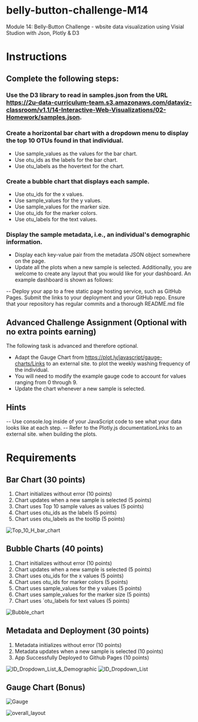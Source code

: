 # belly-button-challenge-M14
Module 14: Belly-Button Challenge - wbsite data visualization using Visial Studion with Json, Plotly & D3

# Instructions
## Complete the following steps:

### Use the D3 library to read in samples.json from the URL https://2u-data-curriculum-team.s3.amazonaws.com/dataviz-classroom/v1.1/14-Interactive-Web-Visualizations/02-Homework/samples.json.

### Create a horizontal bar chart with a dropdown menu to display the top 10 OTUs found in that individual.
- Use sample_values as the values for the bar chart.
- Use otu_ids as the labels for the bar chart.
- Use otu_labels as the hovertext for the chart.


### Create a bubble chart that displays each sample.
- Use otu_ids for the x values.
- Use sample_values for the y values.
- Use sample_values for the marker size.
- Use otu_ids for the marker colors.
- Use otu_labels for the text values.


### Display the sample metadata, i.e., an individual's demographic information.
- Display each key-value pair from the metadata JSON object somewhere on the page.
- Update all the plots when a new sample is selected. Additionally, you are welcome to create any layout that you would like for your dashboard. An example dashboard is shown as follows:


-- Deploy your app to a free static page hosting service, such as GitHub Pages. Submit the links to your deployment and your GitHub repo. Ensure that your repository has regular commits and a thorough README.md file

## Advanced Challenge Assignment (Optional with no extra points earning)
The following task is advanced and therefore optional.
- Adapt the Gauge Chart from https://plot.ly/javascript/gauge-charts/Links to an external site. to plot the weekly washing frequency of the individual.
- You will need to modify the example gauge code to account for values ranging from 0 through 9.
- Update the chart whenever a new sample is selected.



## Hints
-- Use console.log inside of your JavaScript code to see what your data looks like at each step.
-- Refer to the Plotly.js documentationLinks to an external site. when building the plots.

# Requirements
## Bar Chart (30 points)
1) Chart initializes without error (10 points)
2) Chart updates when a new sample is selected (5 points)
3) Chart uses Top 10 sample values as values (5 points)
4) Chart uses otu_ids as the labels (5 points)
5) Chart uses otu_labels as the tooltip (5 points)

![Top_10_H_bar_chart](https://github.com/hanydief/belly-button-challenge/tree/main/Outputs/Top_10_H_bar_chart.png)

## Bubble Charts (40 points)
1) Chart initializes without error (10 points)
2) Chart updates when a new sample is selected (5 points)
3) Chart uses otu_ids for the x values (5 points)
4) Chart uses otu_ids for marker colors (5 points)
5) Chart uses sample_values for the y values (5 points)
6) Chart uses sample_values for the marker size (5 points)
7) Chart uses `otu_labels for text values (5 points)

![Bubble_chart](https://github.com/hanydief/belly-button-challenge/tree/main/Outputs/Bubble_chart.png)

## Metadata and Deployment (30 points)
1) Metadata initializes without error (10 points)
2) Metadata updates when a new sample is selected (10 points)
3) App Successfully Deployed to Github Pages (10 points)

![ID_Dropdown_List_&_Demographic](https://github.com/hanydief/belly-button-challenge/tree/main/Outputs/ID_Dropdown_List_&_Demographic.png)
![ID_Dropdown_List](https://github.com/hanydief/belly-button-challenge/tree/main/Outputs/ID_Dropdown_List.png)

## Gauge Chart (Bonus)

![Gauge](https://github.com/hanydief/belly-button-challenge/tree/main/Outputs/Gauge.png)

![overall_layout](https://github.com/hanydief/belly-button-challenge/tree/main/Outputs/overall_layout.png)
